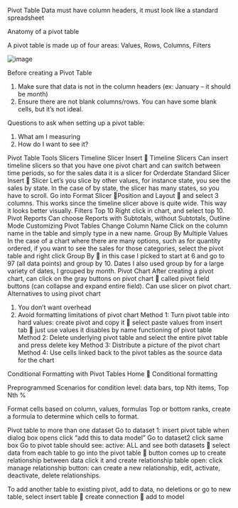 Pivot Table
Data must have column headers, it must look like a standard spreadsheet

Anatomy of a pivot table

A pivot table is made up of four areas:
Values, Rows, Columns, Filters

![image](https://github.com/RaspPywriter/ExcelDataAnalysis/edit/master/PivotTables/pivotView.png)

Before creating a Pivot Table
1.	Make sure that data is not in the column headers (ex: January – it should be month)
2.	Ensure there are not blank columns/rows. You can have some blank cells, but it’s not ideal.


Questions to ask when setting up a pivot table: 
1.	What am I measuring
2.	How do I want to see it?

Pivot Table Tools
Slicers
Timeline Slicer
Insert  Timeline Slicers
Can insert timeline slicers so that you have one pivot chart and can switch between time periods, so for the sales data it is a slicer for Orderdate
Standard Slicer
Insert  Slicer
Let’s you slice by other values, for instance state, you see the sales by state. In the case of by state, the slicer has many states, so you have to scroll. Go into Format Slicer Position and Layout  and select 3 columns. This works since the timeline slicer above is quite wide. This way it looks better visually. 
Filters
Top 10
Right click in chart, and select top 10.
Pivot Reports
Can choose Reports with Subtotals, without Subtotals, Outline Mode
Customizing Pivot Tables
Change Column Name
Click on the column name in the table and simply type in a new name. 
Group By
Multiple Values
In the case of a chart where there are many options, such as for quantity ordered, if you want to see the sales for those categories, select the pivot table and right click Group By  in this case I picked to start at 6 and go to 97 (all data points) and group by 10. 
Dates
I also used group by for a large variety of dates, I grouped by month. 
Pivot Chart
After creating a pivot chart, can click on the gray buttons on pivot chart  called pivot field buttons (can collapse and expand entire field). Can use slicer on pivot chart.
Alternatives to using pivot chart
1.	You don’t want overhead
2.	Avoid formatting limitations of pivot chart
Method 1: Turn pivot table into hard values: create pivot and copy it  select paste values from insert tab  just use values it disables by name functioning of pivot table
Method 2: Delete underlying pivot table and select the entire pivot table and press delete key
Method 3: Distribute a picture of the pivot chart 
Method 4: Use cells linked back to the pivot tables as the source data for the chart

Conditional Formatting with Pivot Tables
Home  Conditional formatting

Preprogrammed Scenarios for condition level: data bars, top Nth items, Top Nth %

Format cells based on column, values, formulas
Top or bottom ranks, create a formula to determine which cells to format.

Pivot table to more than one dataset
Go to dataset 1: insert pivot table when dialog box opens click “add this to data model”
Go to dataset2 click same box
Go to pivot table should see: active: ALL and see both datasets  select data from each table to go into the pivot table  button comes up to create relationship between data click it and create relationship table open: click manage relationship button: can create a new relationship, edit, activate, deactivate, delete relationships.

To add another table to existing pivot, add to data, no deletions or go to new table, select insert table  create connection  add to model
